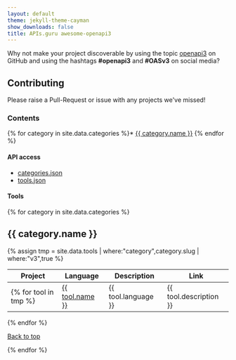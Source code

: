 ```yaml
---
layout: default
theme: jekyll-theme-cayman
show_downloads: false
title: APIs.guru awesome-openapi3
---
```


Why not make your project discoverable by using the topic [openapi3](https://github.com/search?utf8=%E2%9C%93&q=topic%3Aopenapi3&type=Repositories&ref=advsearch&l=&l=) on GitHub and using the hashtags **#openapi3** and **#OASv3** on social media?

## Contributing

Please raise a Pull-Request or issue with any projects we've missed!

### Contents

{% for category in site.data.categories %}* <a href="#{{ category.slug }}">{{ category.name }}</a>
{% endfor %}

#### API access

* [categories.json](/api/categories.json)
* [tools.json](/api/tools.json)

#### Tools

{% for category in site.data.categories %}

## {{ category.name }}

{% assign tmp = site.data.tools | where:"category",category.slug | where:"v3",true %}

| Project | Language | Description | Link |
|---|---|---|---|
{% for tool in tmp %}| <a href="{% if tool.link %}{{ tool.link }}{% else %}{{ tool.github }}{% endif %}"> {{ tool.name }} </a> | {{ tool.language }} | {{ tool.description }} | {% if tool.demo %} <a href="{{ tool.demo }}">Demo</a>{% endif %} | {% endif %}
{% endfor %}

  <a href="#">Back to top</a>

{% endfor %}

